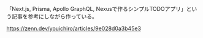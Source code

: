 「Next.js, Prisma, Apollo GraphQL, Nexusで作るシンプルTODOアプリ」という記事を参考にしながら作っている。

https://zenn.dev/youichiro/articles/9e028d0a3b45e3